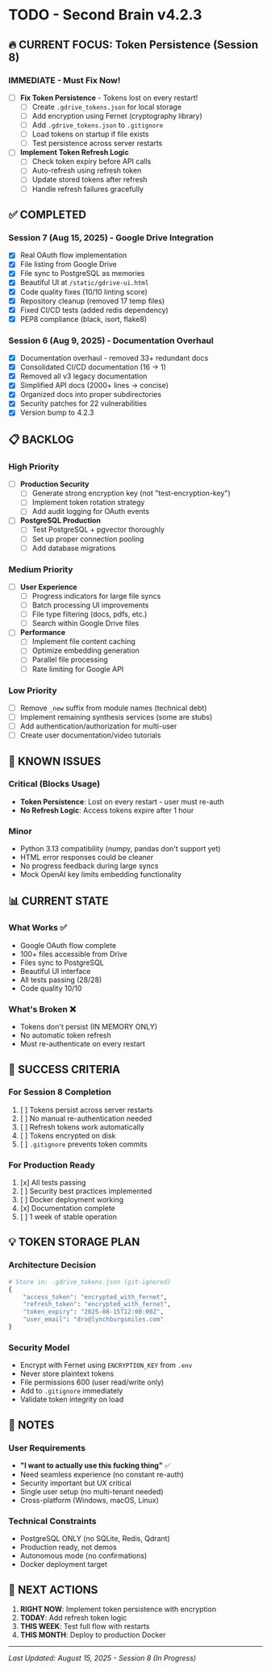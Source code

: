 # TODO - Second Brain v4.2.3

## 🔥 CURRENT FOCUS: Token Persistence (Session 8)

### IMMEDIATE - Must Fix Now!
- [ ] **Fix Token Persistence** - Tokens lost on every restart!
  - [ ] Create `.gdrive_tokens.json` for local storage
  - [ ] Add encryption using Fernet (cryptography library)
  - [ ] Add `.gdrive_tokens.json` to `.gitignore`
  - [ ] Load tokens on startup if file exists
  - [ ] Test persistence across server restarts

- [ ] **Implement Token Refresh Logic**
  - [ ] Check token expiry before API calls
  - [ ] Auto-refresh using refresh token
  - [ ] Update stored tokens after refresh
  - [ ] Handle refresh failures gracefully

## ✅ COMPLETED

### Session 7 (Aug 15, 2025) - Google Drive Integration
- [x] Real OAuth flow implementation
- [x] File listing from Google Drive  
- [x] File sync to PostgreSQL as memories
- [x] Beautiful UI at `/static/gdrive-ui.html`
- [x] Code quality fixes (10/10 linting score)
- [x] Repository cleanup (removed 17 temp files)
- [x] Fixed CI/CD tests (added redis dependency)
- [x] PEP8 compliance (black, isort, flake8)

### Session 6 (Aug 9, 2025) - Documentation Overhaul
- [x] Documentation overhaul - removed 33+ redundant docs
- [x] Consolidated CI/CD documentation (16 → 1)
- [x] Removed all v3 legacy documentation
- [x] Simplified API docs (2000+ lines → concise)
- [x] Organized docs into proper subdirectories
- [x] Security patches for 22 vulnerabilities
- [x] Version bump to 4.2.3

## 📋 BACKLOG

### High Priority
- [ ] **Production Security**
  - [ ] Generate strong encryption key (not "test-encryption-key")
  - [ ] Implement token rotation strategy
  - [ ] Add audit logging for OAuth events
  
- [ ] **PostgreSQL Production**
  - [ ] Test PostgreSQL + pgvector thoroughly
  - [ ] Set up proper connection pooling
  - [ ] Add database migrations

### Medium Priority
- [ ] **User Experience**
  - [ ] Progress indicators for large file syncs
  - [ ] Batch processing UI improvements
  - [ ] File type filtering (docs, pdfs, etc.)
  - [ ] Search within Google Drive files

- [ ] **Performance**
  - [ ] Implement file content caching
  - [ ] Optimize embedding generation
  - [ ] Parallel file processing
  - [ ] Rate limiting for Google API

### Low Priority
- [ ] Remove `_new` suffix from module names (technical debt)
- [ ] Implement remaining synthesis services (some are stubs)
- [ ] Add authentication/authorization for multi-user
- [ ] Create user documentation/video tutorials

## 🐛 KNOWN ISSUES

### Critical (Blocks Usage)
- **Token Persistence**: Lost on every restart - user must re-auth
- **No Refresh Logic**: Access tokens expire after 1 hour

### Minor
- Python 3.13 compatibility (numpy, pandas don't support yet)
- HTML error responses could be cleaner
- No progress feedback during large syncs
- Mock OpenAI key limits embedding functionality

## 📊 CURRENT STATE

### What Works ✅
- Google OAuth flow complete
- 100+ files accessible from Drive
- Files sync to PostgreSQL
- Beautiful UI interface
- All tests passing (28/28)
- Code quality 10/10

### What's Broken ❌
- Tokens don't persist (IN MEMORY ONLY)
- No automatic token refresh
- Must re-authenticate on every restart

## 🎯 SUCCESS CRITERIA

### For Session 8 Completion
1. [ ] Tokens persist across server restarts
2. [ ] No manual re-authentication needed
3. [ ] Refresh tokens work automatically
4. [ ] Tokens encrypted on disk
5. [ ] `.gitignore` prevents token commits

### For Production Ready
1. [x] All tests passing
2. [ ] Security best practices implemented
3. [ ] Docker deployment working
4. [x] Documentation complete
5. [ ] 1 week of stable operation

## 💡 TOKEN STORAGE PLAN

### Architecture Decision
```python
# Store in: .gdrive_tokens.json (git-ignored)
{
    "access_token": "encrypted_with_fernet",
    "refresh_token": "encrypted_with_fernet", 
    "token_expiry": "2025-08-15T12:00:00Z",
    "user_email": "dro@lynchburgsmiles.com"
}
```

### Security Model
- Encrypt with Fernet using `ENCRYPTION_KEY` from `.env`
- Never store plaintext tokens
- File permissions 600 (user read/write only)
- Add to `.gitignore` immediately
- Validate token integrity on load

## 📝 NOTES

### User Requirements
- **"I want to actually use this fucking thing"** ✅
- Need seamless experience (no constant re-auth)
- Security important but UX critical
- Single user setup (no multi-tenant needed)
- Cross-platform (Windows, macOS, Linux)

### Technical Constraints
- PostgreSQL ONLY (no SQLite, Redis, Qdrant)
- Production ready, not demos
- Autonomous mode (no confirmations)
- Docker deployment target

## 🚀 NEXT ACTIONS

1. **RIGHT NOW**: Implement token persistence with encryption
2. **TODAY**: Add refresh token logic
3. **THIS WEEK**: Test full flow with restarts
4. **THIS MONTH**: Deploy to production Docker

---
*Last Updated: August 15, 2025 - Session 8 (In Progress)*